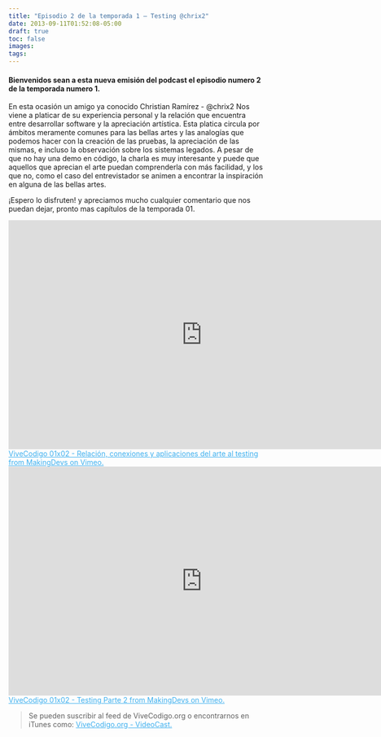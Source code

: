 ```yaml
---
title: "Episodio 2 de la temporada 1 – Testing @chrix2"
date: 2013-09-11T01:52:08-05:00
draft: true
toc: false
images:
tags:
---
```


<h4>Bienvenidos sean a esta nueva emisión del podcast el episodio numero 2 de la temporada numero 1.</h4>

En esta ocasión un amigo ya conocido Christian Ramírez - @chrix2 Nos viene a platicar de su experiencia personal y la relación que encuentra entre desarrollar software y la apreciación artística. Esta platica circula por ámbitos meramente comunes para las bellas artes y las analogías que podemos hacer con la creación de las pruebas, la apreciación de las mismas, e incluso la observación sobre los sistemas legados. A pesar de que no hay una demo en código, la charla es muy interesante y puede que aquellos que aprecian el arte puedan comprenderla con más facilidad, y los que no, como el caso del entrevistador se animen a encontrar la inspiración en alguna de las bellas artes.

¡Espero lo disfruten! y apreciamos mucho cualquier comentario que nos puedan dejar, pronto mas capítulos de la temporada 01.

<iframe src="https://player.vimeo.com/video/74242590?h=089285d175" width="760" height="450" frameborder="0"></iframe>
<a href="https://vimeo.com/74242590" target="_blank" style="color:#3eb0ef;"> ViveCodigo 01x02 - Relación, conexiones y aplicaciones del arte al testing from MakingDevs on Vimeo.</a>

<iframe src="https://player.vimeo.com/video/74247508?h=32452a029c" width="760" height="450" frameborder="0"></iframe>
<a href="https://vimeo.com/makingdevs" target="_blank" style="color:#3eb0ef;"> ViveCodigo 01x02 - Testing Parte 2 from MakingDevs on Vimeo.</a>

 >Se pueden suscribir al feed de ViveCodigo.org o encontrarnos en iTunes como: <a style="color:#3eb0ef;" href="https://podcasts.apple.com/ca/podcast/vivecodigo-org-videocast/id685052596" target="_blank"> ViveCodigo.org - VideoCast.</a>

